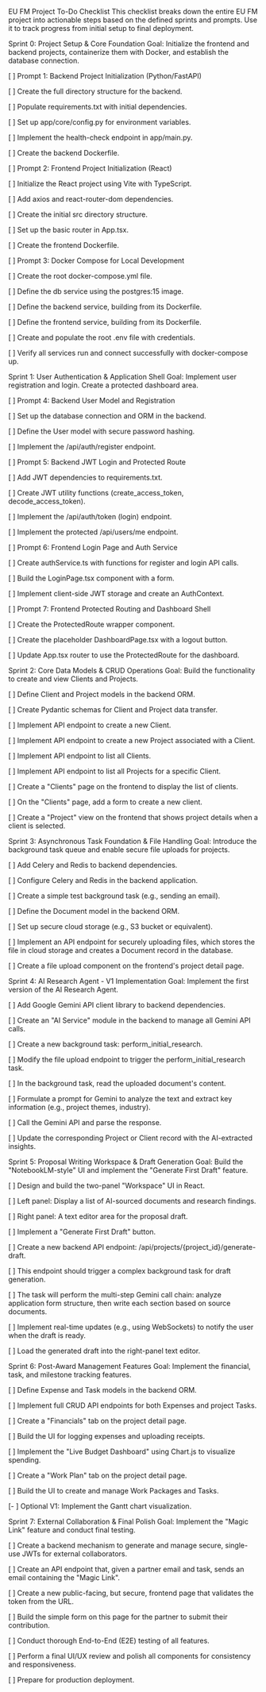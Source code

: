 EU FM Project To-Do Checklist
This checklist breaks down the entire EU FM project into actionable steps based on the defined sprints and prompts. Use it to track progress from initial setup to final deployment.

Sprint 0: Project Setup & Core Foundation
Goal: Initialize the frontend and backend projects, containerize them with Docker, and establish the database connection.

[ ] Prompt 1: Backend Project Initialization (Python/FastAPI)

[ ] Create the full directory structure for the backend.

[ ] Populate requirements.txt with initial dependencies.

[ ] Set up app/core/config.py for environment variables.

[ ] Implement the health-check endpoint in app/main.py.

[ ] Create the backend Dockerfile.

[ ] Prompt 2: Frontend Project Initialization (React)

[ ] Initialize the React project using Vite with TypeScript.

[ ] Add axios and react-router-dom dependencies.

[ ] Create the initial src directory structure.

[ ] Set up the basic router in App.tsx.

[ ] Create the frontend Dockerfile.

[ ] Prompt 3: Docker Compose for Local Development

[ ] Create the root docker-compose.yml file.

[ ] Define the db service using the postgres:15 image.

[ ] Define the backend service, building from its Dockerfile.

[ ] Define the frontend service, building from its Dockerfile.

[ ] Create and populate the root .env file with credentials.

[ ] Verify all services run and connect successfully with docker-compose up.

Sprint 1: User Authentication & Application Shell
Goal: Implement user registration and login. Create a protected dashboard area.

[ ] Prompt 4: Backend User Model and Registration

[ ] Set up the database connection and ORM in the backend.

[ ] Define the User model with secure password hashing.

[ ] Implement the /api/auth/register endpoint.

[ ] Prompt 5: Backend JWT Login and Protected Route

[ ] Add JWT dependencies to requirements.txt.

[ ] Create JWT utility functions (create_access_token, decode_access_token).

[ ] Implement the /api/auth/token (login) endpoint.

[ ] Implement the protected /api/users/me endpoint.

[ ] Prompt 6: Frontend Login Page and Auth Service

[ ] Create authService.ts with functions for register and login API calls.

[ ] Build the LoginPage.tsx component with a form.

[ ] Implement client-side JWT storage and create an AuthContext.

[ ] Prompt 7: Frontend Protected Routing and Dashboard Shell

[ ] Create the ProtectedRoute wrapper component.

[ ] Create the placeholder DashboardPage.tsx with a logout button.

[ ] Update App.tsx router to use the ProtectedRoute for the dashboard.

Sprint 2: Core Data Models & CRUD Operations
Goal: Build the functionality to create and view Clients and Projects.

[ ] Define Client and Project models in the backend ORM.

[ ] Create Pydantic schemas for Client and Project data transfer.

[ ] Implement API endpoint to create a new Client.

[ ] Implement API endpoint to create a new Project associated with a Client.

[ ] Implement API endpoint to list all Clients.

[ ] Implement API endpoint to list all Projects for a specific Client.

[ ] Create a "Clients" page on the frontend to display the list of clients.

[ ] On the "Clients" page, add a form to create a new client.

[ ] Create a "Project" view on the frontend that shows project details when a client is selected.

Sprint 3: Asynchronous Task Foundation & File Handling
Goal: Introduce the background task queue and enable secure file uploads for projects.

[ ] Add Celery and Redis to backend dependencies.

[ ] Configure Celery and Redis in the backend application.

[ ] Create a simple test background task (e.g., sending an email).

[ ] Define the Document model in the backend ORM.

[ ] Set up secure cloud storage (e.g., S3 bucket or equivalent).

[ ] Implement an API endpoint for securely uploading files, which stores the file in cloud storage and creates a Document record in the database.

[ ] Create a file upload component on the frontend's project detail page.

Sprint 4: AI Research Agent - V1 Implementation
Goal: Implement the first version of the AI Research Agent.

[ ] Add Google Gemini API client library to backend dependencies.

[ ] Create an "AI Service" module in the backend to manage all Gemini API calls.

[ ] Create a new background task: perform_initial_research.

[ ] Modify the file upload endpoint to trigger the perform_initial_research task.

[ ] In the background task, read the uploaded document's content.

[ ] Formulate a prompt for Gemini to analyze the text and extract key information (e.g., project themes, industry).

[ ] Call the Gemini API and parse the response.

[ ] Update the corresponding Project or Client record with the AI-extracted insights.

Sprint 5: Proposal Writing Workspace & Draft Generation
Goal: Build the "NotebookLM-style" UI and implement the "Generate First Draft" feature.

[ ] Design and build the two-panel "Workspace" UI in React.

[ ] Left panel: Display a list of AI-sourced documents and research findings.

[ ] Right panel: A text editor area for the proposal draft.

[ ] Implement a "Generate First Draft" button.

[ ] Create a new backend API endpoint: /api/projects/{project_id}/generate-draft.

[ ] This endpoint should trigger a complex background task for draft generation.

[ ] The task will perform the multi-step Gemini call chain: analyze application form structure, then write each section based on source documents.

[ ] Implement real-time updates (e.g., using WebSockets) to notify the user when the draft is ready.

[ ] Load the generated draft into the right-panel text editor.

Sprint 6: Post-Award Management Features
Goal: Implement the financial, task, and milestone tracking features.

[ ] Define Expense and Task models in the backend ORM.

[ ] Implement full CRUD API endpoints for both Expenses and project Tasks.

[ ] Create a "Financials" tab on the project detail page.

[ ] Build the UI for logging expenses and uploading receipts.

[ ] Implement the "Live Budget Dashboard" using Chart.js to visualize spending.

[ ] Create a "Work Plan" tab on the project detail page.

[ ] Build the UI to create and manage Work Packages and Tasks.

[- ] Optional V1: Implement the Gantt chart visualization.

Sprint 7: External Collaboration & Final Polish
Goal: Implement the "Magic Link" feature and conduct final testing.

[ ] Create a backend mechanism to generate and manage secure, single-use JWTs for external collaborators.

[ ] Create an API endpoint that, given a partner email and task, sends an email containing the "Magic Link".

[ ] Create a new public-facing, but secure, frontend page that validates the token from the URL.

[ ] Build the simple form on this page for the partner to submit their contribution.

[ ] Conduct thorough End-to-End (E2E) testing of all features.

[ ] Perform a final UI/UX review and polish all components for consistency and responsiveness.

[ ] Prepare for production deployment.
